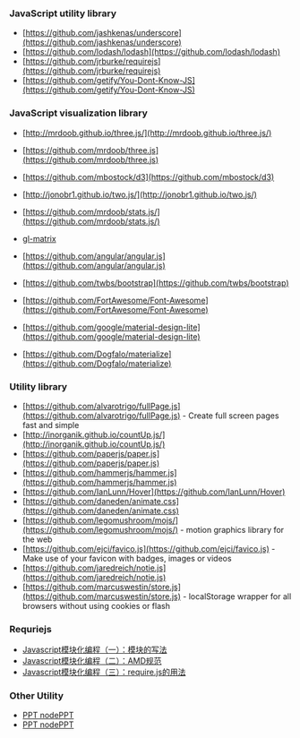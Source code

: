 ### JavaScript utility library

- [https://github.com/jashkenas/underscore](https://github.com/jashkenas/underscore)
- [https://github.com/lodash/lodash](https://github.com/lodash/lodash)
- [https://github.com/jrburke/requirejs](https://github.com/jrburke/requirejs)
- [https://github.com/getify/You-Dont-Know-JS](https://github.com/getify/You-Dont-Know-JS)

### JavaScript visualization library

- [http://mrdoob.github.io/three.js/](http://mrdoob.github.io/three.js/)
- [https://github.com/mrdoob/three.js](https://github.com/mrdoob/three.js)
- [https://github.com/mbostock/d3](https://github.com/mbostock/d3)
- [http://jonobr1.github.io/two.js/](http://jonobr1.github.io/two.js/)
- [https://github.com/mrdoob/stats.js/](https://github.com/mrdoob/stats.js/)
- [gl-matrix](https://github.com/toji/gl-matrix)


- [https://github.com/angular/angular.js](https://github.com/angular/angular.js)
- [https://github.com/twbs/bootstrap](https://github.com/twbs/bootstrap)
- [https://github.com/FortAwesome/Font-Awesome](https://github.com/FortAwesome/Font-Awesome)
- [https://github.com/google/material-design-lite](https://github.com/google/material-design-lite)
- [https://github.com/Dogfalo/materialize](https://github.com/Dogfalo/materialize)

### Utility library

- [https://github.com/alvarotrigo/fullPage.js](https://github.com/alvarotrigo/fullPage.js) -  Create full screen pages fast and simple
- [http://inorganik.github.io/countUp.js/](http://inorganik.github.io/countUp.js/)
- [https://github.com/paperjs/paper.js](https://github.com/paperjs/paper.js)
- [https://github.com/hammerjs/hammer.js](https://github.com/hammerjs/hammer.js)
- [https://github.com/IanLunn/Hover](https://github.com/IanLunn/Hover)
- [https://github.com/daneden/animate.css](https://github.com/daneden/animate.css)
- [https://github.com/legomushroom/mojs/](https://github.com/legomushroom/mojs/)  - motion graphics library for the web
- [https://github.com/ejci/favico.js](https://github.com/ejci/favico.js) - Make use of your favicon with badges, images or videos
- [https://github.com/jaredreich/notie.js](https://github.com/jaredreich/notie.js) 
- [https://github.com/marcuswestin/store.js](https://github.com/marcuswestin/store.js) - localStorage wrapper for all browsers without using cookies or flash
### Requriejs

- [Javascript模块化编程（一）：模块的写法](http://www.ruanyifeng.com/blog/2012/10/javascript_module.html)
- [Javascript模块化编程（二）：AMD规范](http://www.ruanyifeng.com/blog/2012/10/asynchronous_module_definition.html)
- [Javascript模块化编程（三）：require.js的用法](http://www.ruanyifeng.com/blog/2012/11/require_js.html)

### Other Utility

- [PPT nodePPT](https://github.com/ksky521/nodePPT)
- [PPT nodePPT](https://github.com/ksky521/nodePPT)
